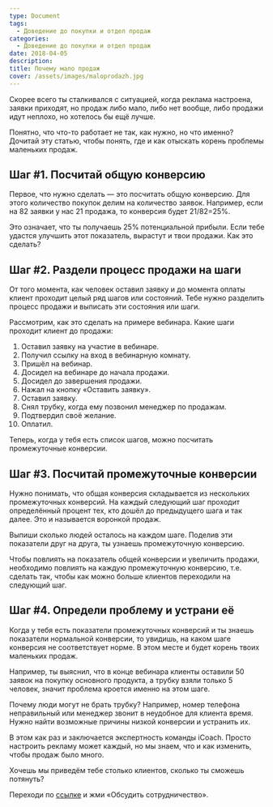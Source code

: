 ```yaml
---
type: Document
tags:
  - Доведение до покупки и отдел продаж
categories:
  - Доведение до покупки и отдел продаж
date: 2018-04-05
description: 
title: Почему мало продаж
cover: /assets/images/maloprodazh.jpg
---
```


Скорее всего ты сталкивался с ситуацией, когда реклама настроена, заявки приходят, но продаж либо мало, либо нет вообще, либо продажи идут неплохо, но хотелось бы ещё лучше.

Понятно, что что-то работает не так, как нужно, но что именно? Дочитай эту статью, чтобы понять, где и как отыскать корень проблемы маленьких продаж.

## Шаг #1. Посчитай общую конверсию

Первое, что нужно сделать — это посчитать общую конверсию. Для этого количество покупок делим на количество заявок. Например, если на 82 заявки у нас 21 продажа, то конверсия будет 21/82=25%.

Это означает, что ты получаешь 25% потенциальной прибыли. Если тебе удастся улучшить этот показатель, вырастут и твои продажи. Как это сделать?

## Шаг #2. Раздели процесс продажи на шаги

От того момента, как человек оставил заявку и до момента оплаты клиент проходит целый ряд шагов или состояний. Тебе нужно разделить процесс продажи и выписать эти состояния или шаги.

Рассмотрим, как это сделать на примере вебинара. Какие шаги проходит клиент до продажи:

1. Оставил заявку на участие в вебинаре.
2. Получил ссылку на вход в вебинарную комнату.
3. Пришёл на вебинар.
4. Досидел на вебинаре до начала продажи.
5. Досидел до завершения продажи.
6. Нажал на кнопку «Оставить заявку».
7. Оставил заявку.
8. Снял трубку, когда ему позвонил менеджер по продажам.
9. Подтвердил своё желание.
10. Оплатил.

Теперь, когда у тебя есть список шагов, можно посчитать промежуточные конверсии.

## Шаг #3. Посчитай промежуточные конверсии

Нужно понимать, что общая конверсия складывается из нескольких промежуточных конверсий. На каждый следующий шаг проходит определённый процент тех, кто дошёл до предыдущего шага и так далее. Это и называется воронкой продаж.

Выпиши сколько людей осталось на каждом шаге. Поделив эти показатели друг на друга, ты узнаешь промежуточную конверсию.

Чтобы повлиять на показатель общей конверсии и увеличить продажи, необходимо повлиять на каждую промежуточную конверсию, т.е. сделать так, чтобы как можно больше клиентов переходили на следующий шаг.

## Шаг #4. Определи проблему и устрани её

Когда у тебя есть показатели промежуточных конверсий и ты знаешь показатели нормальной конверсии, то увидишь, на каком шаге конверсия не соответствует норме. В этом месте и будет корень твоих маленьких продаж.

Например, ты выяснил, что в конце вебинара клиенты оставили 50 заявок на покупку основного продукта, а трубку взяли только 5 человек, значит проблема кроется именно на этом шаге.

Почему люди могут не брать трубку? Например, номер телефона неправильный или менеджер звонит в неудобное для клиента время. Нужно найти возможные причины низкой конверсии и устранить их.

В этом как раз и заключается экспертность команды iCoach. Просто настроить рекламу может каждый, но мы знаем, что и как изменить, чтобы продаж было много.

Хочешь мы приведём тебе столько клиентов, сколько ты сможешь потянуть?

Переходи по [ссылке](https://goo.gl/UhCFCW) и жми «Обсудить сотрудничество».

